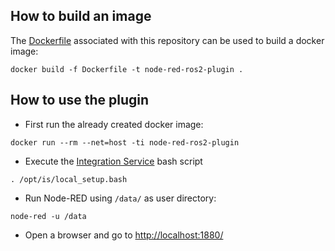 ## How to build an image

The [Dockerfile](https://github.com/ramp-eu/node-red-ros2-plugin/blob/feature/ros2-connection/docker/Dockerfile) associated with this repository can
be used to build a docker image:

```console
docker build -f Dockerfile -t node-red-ros2-plugin .
```

## How to use the plugin 

- First run the already created docker image:

```console
docker run --rm --net=host -ti node-red-ros2-plugin
```
- Execute the [Integration Service](https://github.com/eProsima/soss) bash script
```console
. /opt/is/local_setup.bash
```
- Run Node-RED using `/data/` as user directory:

```console
node-red -u /data
```

- Open a browser and go to [http://localhost:1880/](http://localhost:1880/)
